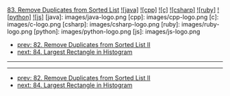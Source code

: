 [83. Remove Duplicates from Sorted List](https://leetcode.com/problems/remove-duplicates-from-sorted-list/)
[![java]](https://github.com/leetcode-study-group/leetcode-java-solutions/blob/master/083-remove-duplicates-from-sorted-list.md)
[![cpp]](https://github.com/leetcode-study-group/leetcode-cpp-solutions/blob/master/083-remove-duplicates-from-sorted-list.md)
[![c]](https://github.com/leetcode-study-group/leetcode-c-solutions/blob/master/083-remove-duplicates-from-sorted-list.md)
[![csharp]](https://github.com/leetcode-study-group/leetcode-csharp-solutions/blob/master/083-remove-duplicates-from-sorted-list.md)
[![ruby]](https://github.com/leetcode-study-group/leetcode-ruby-solutions/blob/master/083-remove-duplicates-from-sorted-list.md)
[![python]](https://github.com/leetcode-study-group/leetcode-python-solutions/blob/master/083-remove-duplicates-from-sorted-list.md)
[![js]](https://github.com/leetcode-study-group/leetcode-js-solutions/blob/master/083-remove-duplicates-from-sorted-list.md)
[java]: images/java-logo.png
[cpp]: images/cpp-logo.png
[c]: images/c-logo.png
[csharp]: images/csharp-logo.png
[ruby]: images/ruby-logo.png
[python]: images/python-logo.png
[js]: images/js-logo.png

- [prev: 82. Remove Duplicates from Sorted List II](082-remove-duplicates-from-sorted-list-ii.md)
- [next: 84. Largest Rectangle in Histogram](084-largest-rectangle-in-histogram.md)

---


---

- [prev: 82. Remove Duplicates from Sorted List II](082-remove-duplicates-from-sorted-list-ii.md)
- [next: 84. Largest Rectangle in Histogram](084-largest-rectangle-in-histogram.md)
